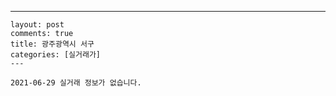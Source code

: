 ---
    layout: post
    comments: true
    title: 광주광역시 서구
    categories: [실거래가]
    ---

    2021-06-29 실거래 정보가 없습니다.

    